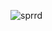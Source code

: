 ![sprrd](https://user-images.githubusercontent.com/78360814/139704816-35e52903-8588-4654-b78e-b8b44d952857.png)

